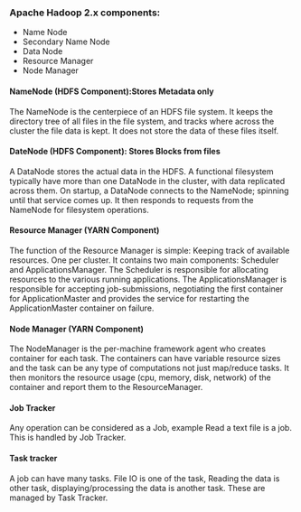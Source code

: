 
### Apache Hadoop 2.x components:

- Name Node
- Secondary Name Node
- Data Node
- Resource Manager
- Node Manager


#### NameNode (HDFS Component):Stores Metadata only

The NameNode is the centerpiece of an HDFS file system. It keeps the directory tree of all files in the file system, and tracks where across the cluster the file data is kept. It does not store the data of these files itself.

#### DateNode (HDFS Component): Stores Blocks from files

A DataNode stores the actual data in the HDFS. A functional filesystem typically have more than one DataNode in the cluster, with data replicated across them. On startup, a DataNode connects to the NameNode; spinning until that service comes up. It then responds to requests from the NameNode for filesystem operations.

#### Resource Manager (YARN Component)

The function of the Resource Manager is simple: Keeping track of available resources. One per cluster. It contains two main components: Scheduler and ApplicationsManager.
The Scheduler is responsible for allocating resources to the various running applications.
The ApplicationsManager is responsible for accepting job-submissions, negotiating the first container for ApplicationMaster and provides the service for restarting the ApplicationMaster container on failure.

#### Node Manager (YARN Component)
The NodeManager is the per-machine framework agent who creates container for each task. The containers can have variable resource sizes and the task can be any type of computations not just map/reduce tasks. It then monitors the resource usage (cpu, memory, disk, network) of the container and report them to the ResourceManager.

#### Job Tracker
Any operation can be considered as a Job, example Read a text file is a job. This is handled by Job Tracker.

#### Task tracker 
A job can have many tasks. File IO is one of the task, Reading the data is other task, displaying/processing the data is another task. These are managed by Task Tracker.
